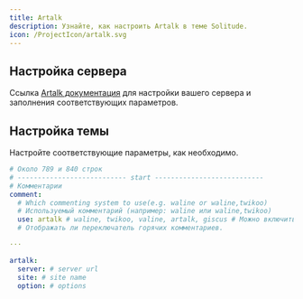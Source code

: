 ```yaml
---
title: Artalk
description: Узнайте, как настроить Artalk в теме Solitude.
icon: /ProjectIcon/artalk.svg
---
```


## Настройка сервера

Ссылка [Artalk документация](https://artalk.js.org/) для настройки вашего сервера и заполнения соответствующих параметров.

## Настройка темы

Настройте соответствующие параметры, как необходимо.

```yml [_config.solitude.yml]
# Около 789 и 840 строк
# --------------------------- start ---------------------------
# Комментарии
comment:
  # Which commenting system to use(e.g. waline or waline,twikoo)
  # Используемый комментарий (например: waline или waline,twikoo)
  use: artalk # waline, twikoo, valine, artalk, giscus # Можно включить до двух систем комментариев одновременно
  # Отображать ли переключатель горячих комментариев.

···

artalk:
  server: # server url
  site: # site name
  option: # options
```